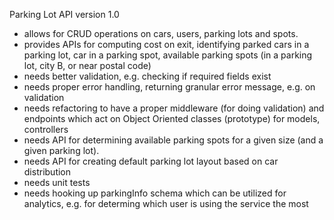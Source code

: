Parking Lot API version 1.0
 
- allows for CRUD operations on cars, users, parking lots and spots.
- provides APIs for computing cost on exit, identifying parked cars in a parking lot, car in a parking spot, available parking spots (in a parking lot, city B, or near postal code)
- needs better validation, e.g. checking if required fields exist    
- needs proper error handling, returning granular error message, e.g. on validation 
- needs refactoring to have a proper middleware (for doing validation) and endpoints which act on Object Oriented classes (prototype) for models, controllers
- needs API for determining available parking spots for a given size (and a given parking lot).
- needs API for creating default parking lot layout based on car distribution
- needs unit tests
- needs hooking up parkingInfo schema which can be utilized for analytics, e.g. for determing which user is using the service the most